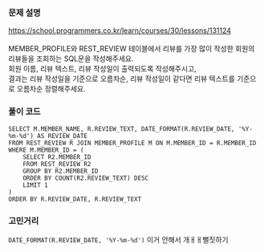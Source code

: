 ### 문제 설명
https://school.programmers.co.kr/learn/courses/30/lessons/131124<br/>
<br/>MEMBER_PROFILE와 REST_REVIEW 테이블에서 리뷰를 가장 많이 작성한 회원의 리뷰들을 조회하는 SQL문을 작성해주세요.<br/>
회원 이름, 리뷰 텍스트, 리뷰 작성일이 출력되도록 작성해주시고,<br/>
결과는 리뷰 작성일을 기준으로 오름차순, 리뷰 작성일이 같다면 리뷰 텍스트를 기준으로 오름차순 정렬해주세요.

### 풀이 코드
```
SELECT M.MEMBER_NAME, R.REVIEW_TEXT, DATE_FORMAT(R.REVIEW_DATE, '%Y-%m-%d') AS REVIEW_DATE
FROM REST_REVIEW R JOIN MEMBER_PROFILE M ON M.MEMBER_ID = R.MEMBER_ID
WHERE M.MEMBER_ID = (
    SELECT R2.MEMBER_ID
    FROM REST_REVIEW R2
    GROUP BY R2.MEMBER_ID
    ORDER BY COUNT(R2.REVIEW_TEXT) DESC
    LIMIT 1
)
ORDER BY R.REVIEW_DATE, R.REVIEW_TEXT
```

### 고민거리
```DATE_FORMAT(R.REVIEW_DATE, '%Y-%m-%d')```
이거 안해서 개ㅐㅐ뻘짓하기
